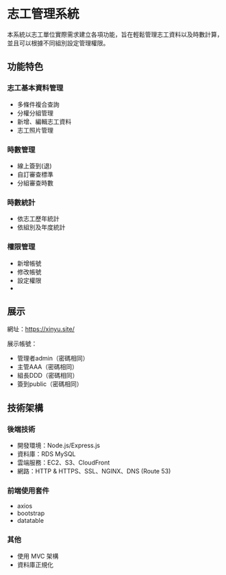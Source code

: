 # 志工管理系統

本系統以志工單位實際需求建立各項功能，旨在輕鬆管理志工資料以及時數計算，並且可以根據不同組別設定管理權限。

## 功能特色

### 志工基本資料管理
- 多條件複合查詢
- 分權分組管理
- 新增、編輯志工資料
- 志工照片管理
### 時數管理
- 線上簽到(退)
- 自訂審查標準
- 分組審查時數
### 時數統計
- 依志工歷年統計
- 依組別及年度統計
### 權限管理
- 新增帳號
- 修改帳號
- 設定權限
- 
## 展示
網址：https://xinyu.site/

展示帳號：
- 管理者admin（密碼相同）
- 主管AAA（密碼相同）
- 組長DDD（密碼相同）
- 簽到public（密碼相同）

## 技術架構
### 後端技術
- 開發環境：Node.js/Express.js
- 資料庫：RDS MySQL
- 雲端服務：EC2、S3、CloudFront
- 網路：HTTP & HTTPS、SSL、NGINX、DNS (Route 53)
### 前端使用套件
- axios
- bootstrap
- datatable
### 其他
- 使用 MVC 架構
- 資料庫正規化